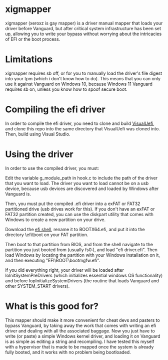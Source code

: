 # xigmapper
xigmapper (xeroxz is gay mapper) is a driver manual mapper that loads your driver before Vanguard, but after critical system infrastructure has been set up, allowing you to write your bypass without worrying about the intricacies of EFI or the boot process.

# Limitations
xigmapper requires sb off, or for you to manually load the driver's file digest into your tpm (which i don't know how to do). This means that you can only use it against Vanguard on Windows 10, because Windows 11 Vanguard requires sb on, unless you know how to spoof secure boot. 

# Compiling the efi driver
In order to compile the efi driver, you need to clone and build [VisualUefi](https://github.com/ionescu007/VisualUefi), and clone this repo into the same directory that VisualUefi was cloned into. Then, build using Visual Studio.

# Using the driver
In order to use the compiled driver, you must:

Edit the variable g_module_path in hook.c to include the path of the driver that you want to load. The driver you want to load cannot be on a usb device, because usb devices are discovered and loaded by Windows after Vanguard is. 

Then, you must put the compiled .efi driver into a exFAT or FAT32 partitioned drive (usb drives work for this). If you don't have an exFAT or FAT32 partition created, you can use the diskpart utility that comes with Windows to create a new partition on your drive.

Download the [efi shell](https://github.com/tianocore/edk2/blob/edk2-stable201903/ShellBinPkg/UefiShell/X64/Shell.efi), rename it to BOOTX64.efi, and put it into the directory \efi\boot on your FAT partition. 

Then boot to that partition from BIOS, and from the shell navigate to the partition you just booted from (usually fs0:), and load "efi driver.efi". Then load Windows by locating the partition with your Windows installation on it, and then executing "EFI\BOOT\bootmgfw.efi". 

If you did everything right, your driver will be loaded after IoInitSystemPreDrivers (which initializes essential windows OS functionality) and before IopInitializeSystemDrivers (the routine that loads Vanguard and other SYSTEM_START drivers).

# What is this good for?
This mapper should make it more convenient for cheat devs and pasters to bypass Vanguard, by taking away the work that comes with writing an efi driver and dealing with all the associated baggage. Now you just have to write (or paste) a simple Windows kernel driver, and loading it on Vanguard is as simple as editing a string and recompiling. I have tested this myself with a hypervisor that is made to be mapped once the system is already fully booted, and it works with no problem being bootloaded.
